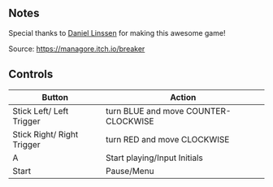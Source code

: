 ## Notes

Special thanks to [Daniel Linssen](https://daniellinssen.games/) for making this awesome game!

Source: https://managore.itch.io/breaker

## Controls

| Button | Action |
|--|--| 
|Stick Left/ Left Trigger|turn BLUE and move COUNTER-CLOCKWISE|
|Stick Right/ Right Trigger|turn RED and move CLOCKWISE|
|A|Start playing/Input Initials|
|Start|Pause/Menu|


